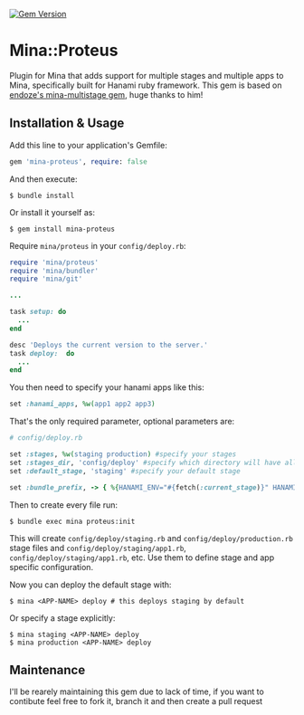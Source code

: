 [![Gem Version](https://badge.fury.io/rb/mina-proteus.svg)](https://badge.fury.io/rb/mina-proteus)

# Mina::Proteus

Plugin for Mina that adds support for multiple stages and multiple apps to Mina, specifically built for Hanami ruby framework.
This gem is based on [endoze's mina-multistage gem](https://github.com/endoze/mina-multistage), huge thanks to him!

## Installation & Usage

Add this line to your application's Gemfile:

```rb
gem 'mina-proteus', require: false
```

And then execute:

```shell
$ bundle install
```

Or install it yourself as:

```shell
$ gem install mina-proteus
```

Require `mina/proteus` in your `config/deploy.rb`:

```rb
require 'mina/proteus'
require 'mina/bundler'
require 'mina/git'

...

task setup: do
  ...
end

desc 'Deploys the current version to the server.'
task deploy:  do
  ...
end
```
You then need to specify your hanami apps like this:

```rb
set :hanami_apps, %w(app1 app2 app3)
```

That's the only required parameter, optional parameters are:

```rb
# config/deploy.rb

set :stages, %w(staging production) #specify your stages
set :stages_dir, 'config/deploy' #specify which directory will have all the configurations files
set :default_stage, 'staging' #specify your default stage

set :bundle_prefix, -> { %{HANAMI_ENV="#{fetch(:current_stage)}" HANAMI_APPS="#{fetch(:current_app)}" #{fetch(:bundle_bin)} exec} } #used to deploy a single application in a specific environment
```

Then to create every file run:

```shell
$ bundle exec mina proteus:init
```

This will create `config/deploy/staging.rb` and `config/deploy/production.rb` stage files and 
`config/deploy/staging/app1.rb`, `config/deploy/staging/app1.rb`, etc. 
Use them to define stage and app specific configuration.

Now you can deploy the default stage with:

```shell
$ mina <APP-NAME> deploy # this deploys staging by default
```

Or specify a stage explicitly:

```shell
$ mina staging <APP-NAME> deploy
$ mina production <APP-NAME> deploy
```

## Maintenance
I'll be rearely maintaining this gem due to lack of time, if you want to contibute feel free to fork it, branch it and then create a pull request
